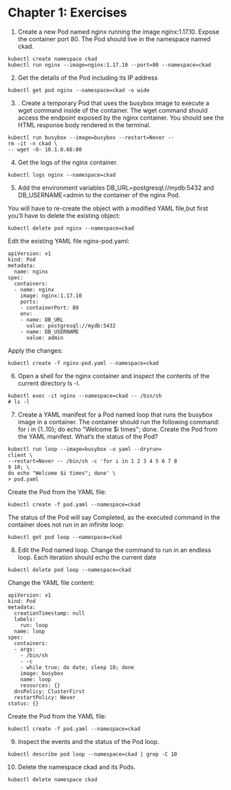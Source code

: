 # Chapter 1: Exercises

1. Create a new Pod named nginx running the image nginx:1.17.10. Expose the container port 80. The Pod should live in the namespace named ckad.


```
kubectl create namespace ckad
kubectl run nginx --image=nginx:1.17.10 --port=80 --namespace=ckad

```
2. Get the details of the Pod including its IP address

```
kubectl get pod nginx --namespace=ckad -o wide

```

3. . Create a temporary Pod that uses the busybox image to execute a wget command inside of the container. The wget command should access the endpoint exposed by the nginx container. You should see the HTML response body rendered in the terminal.

```
kubectl run busybox --image=busybox --restart=Never --
rm -it -n ckad \
-- wget -O- 10.1.0.66:80

```
4. Get the logs of the nginx container.

```
kubectl logs nginx --namespace=ckad

```
5. Add the environment variables DB_URL=postgresql://mydb:5432 and DB_USERNAME=admin to the container of the nginx Pod.

You will have to re-create the object with a modified YAML file,but first you’ll have to delete the existing object:

```
kubectl delete pod nginx --namespace=ckad

```
Edit the existing YAML file nginx-pod.yaml:

```
apiVersion: v1
kind: Pod
metadata:
  name: nginx
spec:
  containers:
  - name: nginx
    image: nginx:1.17.10
    ports:
    - containerPort: 80
    env:
    - name: DB_URL
      value: postgresql://mydb:5432
    - name: DB_USERNAME
      value: admin

```
Apply the changes:

```
kubectl create -f nginx-pod.yaml --namespace=ckad

```


6. Open a shell for the nginx container and inspect the contents of the current directory ls -l.

```
kubectl exec -it nginx --namespace=ckad -- /bin/sh
# ls -l
```

7. Create a YAML manifest for a Pod named loop that runs the busybox image in a container. The container should run the following command: for i in {1..10}; do echo "Welcome $i times"; done. Create the Pod from the YAML manifest. What’s the status of the Pod?

```
kubectl run loop --image=busybox -o yaml --dryrun=
client \
--restart=Never -- /bin/sh -c 'for i in 1 2 3 4 5 6 7 8
9 10; \
do echo "Welcome $i times"; done' \
> pod.yaml

```
Create the Pod from the YAML file:

```
kubectl create -f pod.yaml --namespace=ckad

```

The status of the Pod will say Completed, as the executed command in the container does not run in an infinite loop:

```
kubectl get pod loop --namespace=ckad

```
8. Edit the Pod named loop. Change the command to run in an endless loop. Each iteration should echo the current date

```
kubectl delete pod loop --namespace=ckad

```
Change the YAML file content:

```
apiVersion: v1
kind: Pod
metadata:
  creationTimestamp: null
  labels:
    run: loop
  name: loop
spec:
  containers:
  - args:
    - /bin/sh
    - -c
    - while true; do date; sleep 10; done
    image: busybox
    name: loop
    resources: {}
  dnsPolicy: ClusterFirst
  restartPolicy: Never
status: {}

```
Create the Pod from the YAML file:
```
kubectl create -f pod.yaml --namespace=ckad

```
9. Inspect the events and the status of the Pod loop.
```
kubectl describe pod loop --namespace=ckad | grep -C 10

```
10. Delete the namespace ckad and its Pods.
```
kubectl delete namespace ckad

```





